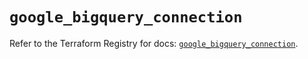 # `google_bigquery_connection`

Refer to the Terraform Registry for docs: [`google_bigquery_connection`](https://registry.terraform.io/providers/hashicorp/google-beta/6.48.0/docs/resources/google_bigquery_connection).
